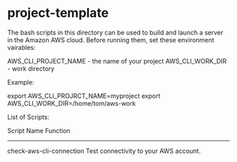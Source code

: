 # project-template

The bash scripts in this directory can be used to build and launch a server in the Amazon AWS cloud.  Before running them, set these environment vairables:

   AWS_CLI_PROJECT_NAME - the name of your project
   AWS_CLI_WORK_DIR     - work directory

Example:

   export AWS_CLI_PROJRCT_NAME=myproject
   export AWS_CLI_WORK_DIR=/home/tom/aws-work      

List of Scripts:

   Script Name                 Function
   -------------------------   -------------------------------------
   check-aws-cli-connection    Test connectivity to your AWS account.

